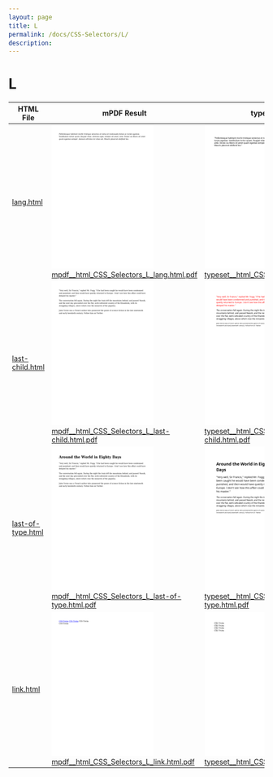 ```yaml
---
layout: page
title: L
permalink: /docs/CSS-Selectors/L/
description: 
---
```


# L
HTML File | mPDF Result | typeset.sh Result | PDFreactor Result
------------ | ------------- | ------------- | -------------
[lang.html](/html/CSS%20Selectors/L/lang.html) | ![](mpdf__html_CSS_Selectors_L_lang.html.png) [mpdf__html_CSS_Selectors_L_lang.html.pdf](mpdf__html_CSS_Selectors_L_lang.html.pdf) | ![](typeset__html_CSS_Selectors_L_lang.html.png) [typeset__html_CSS_Selectors_L_lang.html.pdf](typeset__html_CSS_Selectors_L_lang.html.pdf) | ![](pdfreactor__html_CSS_Selectors_L_lang.html.png) [pdfreactor__html_CSS_Selectors_L_lang.html.pdf](pdfreactor__html_CSS_Selectors_L_lang.html.pdf)
[last-child.html](/html/CSS%20Selectors/L/last-child.html) | ![](mpdf__html_CSS_Selectors_L_last-child.html.png) [mpdf__html_CSS_Selectors_L_last-child.html.pdf](mpdf__html_CSS_Selectors_L_last-child.html.pdf) | ![](typeset__html_CSS_Selectors_L_last-child.html.png) [typeset__html_CSS_Selectors_L_last-child.html.pdf](typeset__html_CSS_Selectors_L_last-child.html.pdf) | ![](pdfreactor__html_CSS_Selectors_L_last-child.html.png) [pdfreactor__html_CSS_Selectors_L_last-child.html.pdf](pdfreactor__html_CSS_Selectors_L_last-child.html.pdf)
[last-of-type.html](/html/CSS%20Selectors/L/last-of-type.html) | ![](mpdf__html_CSS_Selectors_L_last-of-type.html.png) [mpdf__html_CSS_Selectors_L_last-of-type.html.pdf](mpdf__html_CSS_Selectors_L_last-of-type.html.pdf) | ![](typeset__html_CSS_Selectors_L_last-of-type.html.png) [typeset__html_CSS_Selectors_L_last-of-type.html.pdf](typeset__html_CSS_Selectors_L_last-of-type.html.pdf) | ![](pdfreactor__html_CSS_Selectors_L_last-of-type.html.png) [pdfreactor__html_CSS_Selectors_L_last-of-type.html.pdf](pdfreactor__html_CSS_Selectors_L_last-of-type.html.pdf)
[link.html](/html/CSS%20Selectors/L/link.html) | ![](mpdf__html_CSS_Selectors_L_link.html.png) [mpdf__html_CSS_Selectors_L_link.html.pdf](mpdf__html_CSS_Selectors_L_link.html.pdf) | ![](typeset__html_CSS_Selectors_L_link.html.png) [typeset__html_CSS_Selectors_L_link.html.pdf](typeset__html_CSS_Selectors_L_link.html.pdf) | ![](pdfreactor__html_CSS_Selectors_L_link.html.png) [pdfreactor__html_CSS_Selectors_L_link.html.pdf](pdfreactor__html_CSS_Selectors_L_link.html.pdf)
